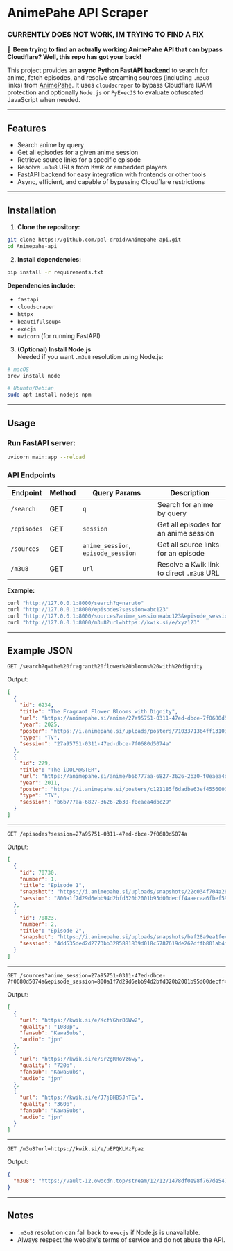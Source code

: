 # AnimePahe API Scraper

### CURRENTLY DOES NOT WORK, IM TRYING TO FIND A FIX

🚀 **Been trying to find an actually working AnimePahe API that can bypass Cloudflare? Well, this repo has got your back!**  

This project provides an **async Python FastAPI backend** to search for anime, fetch episodes, and resolve streaming sources (including `.m3u8` links) from [AnimePahe](https://animepahe.si). It uses `cloudscraper` to bypass Cloudflare IUAM protection and optionally `Node.js` or `PyExecJS` to evaluate obfuscated JavaScript when needed.

---

## Features

- Search anime by query
- Get all episodes for a given anime session
- Retrieve source links for a specific episode
- Resolve `.m3u8` URLs from Kwik or embedded players
- FastAPI backend for easy integration with frontends or other tools
- Async, efficient, and capable of bypassing Cloudflare restrictions

---

## Installation

1. **Clone the repository:**

```bash
git clone https://github.com/pal-droid/Animepahe-api.git
cd Animepahe-api
```

2. **Install dependencies:**

```bash
pip install -r requirements.txt
```

**Dependencies include:**

- `fastapi`
- `cloudscraper`
- `httpx`
- `beautifulsoup4`
- `execjs`
- `uvicorn` (for running FastAPI)

3. **(Optional) Install Node.js**  
Needed if you want `.m3u8` resolution using Node.js:

```bash
# macOS
brew install node

# Ubuntu/Debian
sudo apt install nodejs npm
```

---

## Usage

### Run FastAPI server:

```bash
uvicorn main:app --reload
```

### API Endpoints

| Endpoint | Method | Query Params | Description |
|----------|--------|--------------|-------------|
| `/search` | GET | `q` | Search for anime by query |
| `/episodes` | GET | `session` | Get all episodes for an anime session |
| `/sources` | GET | `anime_session`, `episode_session` | Get all source links for an episode |
| `/m3u8` | GET | `url` | Resolve a Kwik link to direct `.m3u8` URL |

**Example:**

```bash
curl "http://127.0.0.1:8000/search?q=naruto"
curl "http://127.0.0.1:8000/episodes?session=abc123"
curl "http://127.0.0.1:8000/sources?anime_session=abc123&episode_session=ep1"
curl "http://127.0.0.1:8000/m3u8?url=https://kwik.si/e/xyz123"
```

---

## Example JSON

```http
GET /search?q=the%20fragrant%20flower%20blooms%20with%20dignity
```

Output:

```json
[
  {
    "id": 6234,
    "title": "The Fragrant Flower Blooms with Dignity",
    "url": "https://animepahe.si/anime/27a95751-0311-47ed-dbce-7f0680d5074a",
    "year": 2025,
    "poster": "https://i.animepahe.si/uploads/posters/7103371364ff1310373c89cf444ffc3e6de0b757694a0936ae80e65cfae400b5.jpg",
    "type": "TV",
    "session": "27a95751-0311-47ed-dbce-7f0680d5074a"
  },
  {
    "id": 279,
    "title": "The iDOLM@STER",
    "url": "https://animepahe.si/anime/b6b777aa-6827-3626-2b30-f0eaea4dbc29",
    "year": 2011,
    "poster": "https://i.animepahe.si/posters/c121185f6dadbe63ef45560032b41d2b5186e2ca39edfd0b2796c3cecaa552b0.jpg",
    "type": "TV",
    "session": "b6b777aa-6827-3626-2b30-f0eaea4dbc29"
  }
]
```

---

```http
GET /episodes?session=27a95751-0311-47ed-dbce-7f0680d5074a
```

Output:

```json
[
  {
    "id": 70730,
    "number": 1,
    "title": "Episode 1",
    "snapshot": "https://i.animepahe.si/uploads/snapshots/22c034f704a286b5ce17cc33a3dccf9258cc83038e5bafbcc5a196b2584c3454.jpg",
    "session": "800a1f7d29d6ebb94d2bfd320b2001b95d00decff4aaecaa6fbef5916379a762"
  },
  {
    "id": 70823,
    "number": 2,
    "title": "Episode 2",
    "snapshot": "https://i.animepahe.si/uploads/snapshots/baf28a9ea1fecf9bbee49844cf3b782632e487ff49d3ba5c93b56241719fab05.jpg",
    "session": "4dd535ded2d2773bb3285881839d018c5787619de262dffb801ab4f78cf20123"
  }
]
```

---

```http
GET /sources?anime_session=27a95751-0311-47ed-dbce-7f0680d5074a&episode_session=800a1f7d29d6ebb94d2bfd320b2001b95d00decff4aaecaa6fbef5916379a762
```

Output:

```json
[
  {
    "url": "https://kwik.si/e/KcfYGhr86Ww2",
    "quality": "1080p",
    "fansub": "KawaSubs",
    "audio": "jpn"
  },
  {
    "url": "https://kwik.si/e/Sr2gRRoVz6wy",
    "quality": "720p",
    "fansub": "KawaSubs",
    "audio": "jpn"
  },
  {
    "url": "https://kwik.si/e/J7jBHBSJhTEv",
    "quality": "360p",
    "fansub": "KawaSubs",
    "audio": "jpn"
  }
]
```

---

```http
GET /m3u8?url=https://kwik.si/e/uEPQKLMzFpaz
```

Output:

```json
{
  "m3u8": "https://vault-12.owocdn.top/stream/12/12/1478df0e98f767de547ac36d33bc92b73b9a5b7318fe3f3e81328fa31fc1eac3/uwu.m3u8"
}
```

---

## Notes

- `.m3u8` resolution can fall back to `execjs` if Node.js is unavailable.
- Always respect the website's terms of service and do not abuse the API.

